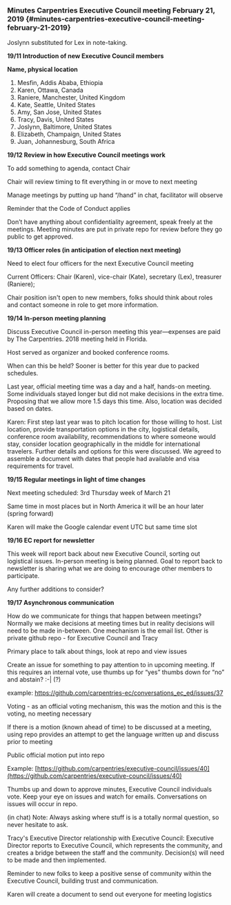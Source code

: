 ### Minutes Carpentries Executive Council meeting February 21, 2019 {#minutes-carpentries-executive-council-meeting-february-21-2019}

Joslynn substituted for Lex in note-taking.

**19/11  Introduction of new Executive Council members**

**Name, physical location** 

1. Mesfin, Addis Ababa, Ethiopia
2. Karen, Ottawa, Canada
3. Raniere, Manchester, United Kingdom
4. Kate, Seattle, United States
5. Amy, San Jose, United States
6. Tracy, Davis, United States
7. Joslynn, Baltimore, United States
8. Elizabeth, Champaign, United States
9. Juan, Johannesburg, South Africa

**19/12  Review in how Executive Council meetings work**

To add something to agenda, contact Chair

Chair will review timing to fit everything in or move to next meeting

Manage meetings by putting up hand “/hand” in chat, facilitator will observe

Reminder that the Code of Conduct applies

Don’t have anything about confidentiality agreement, speak freely at the meetings. Meeting minutes are put in private repo for review before they go public to get approved.

**19/13 Officer roles (in anticipation of election next meeting)**

Need to elect four officers for the next Executive Council meeting

Current Officers: Chair (Karen), vice-chair (Kate), secretary (Lex), treasurer (Raniere); 

Chair position isn't open to new members, folks should think about roles and contact someone in role to get more information.

**19/14  In-person meeting planning**

Discuss Executive Council in-person meeting this year—expenses are paid by The Carpentries. 2018 meeting held in Florida.

Host served as organizer and booked conference rooms.

When can this be held? Sooner is better for this year due to packed schedules.

Last year, official meeting time was a day and a half, hands-on meeting. Some individuals stayed longer but did not make decisions in the extra time. Proposing that we allow more 1.5 days this time. Also, location was decided based on dates.

Karen: First step last year was to pitch location for those willing to host. List location, provide transportation options in the city, logistical details, conference room availability, recommendations to where someone would stay, consider location geographically in the middle for international travelers. Further details and options for this were discussed. We agreed to assemble a document with dates that people had available and visa requirements for travel.

**19/15 Regular meetings in light of time changes**

Next meeting scheduled: 3rd Thursday week of March 21

Same time in most places but in North America it will be an hour later (spring forward)

Karen will make the Google calendar event UTC but same time slot

**19/16 EC report for newsletter**

This week will report back about new Executive Council, sorting out logistical issues. In-person meeting is being planned. Goal to report back to newsletter is sharing what we are doing to encourage other members to participate.

Any further additions to consider?

**19/17 Asynchronous communication**

How do we communicate for things that happen between meetings? Normally we make decisions at meeting times but in reality decisions will need to be made in-between. One mechanism is the email list. Other is private github repo - for Executive Council and Tracy

Primary place to talk about things, look at repo and view issues

Create an issue for something to pay attention to in upcoming meeting. If this requires an internal vote, use thumbs up for “yes” thumbs down for “no” and abstain? :-| (?)

example: https://github.com/carpentries-ec/conversations_ec_ed/issues/37

Voting - as an official voting mechanism, this was the motion and this is the voting, no meeting necessary

If there is a motion (known ahead of time) to be discussed at a meeting, using repo provides an attempt to get the language written up and discuss prior to meeting

Public official motion put into repo

Example: [https://github.com/carpentries/executive-council/issues/40](https://github.com/carpentries/executive-council/issues/40)

Thumbs up and down to approve minutes, Executive Council individuals vote. Keep your eye on issues and watch for emails. Conversations on issues will occur in repo. 

(in chat) Note: Always asking where stuff is is a totally normal question, so never hesitate to ask.

Tracy's Executive Director relationship with Executive Council: Executive Director reports to Executive Council, which represents the community, and creates a bridge between the staff and the community. Decision(s) will need to be made and then implemented. 

Reminder to new folks to keep a positive sense of community within the Executive Council, building trust and communication.

Karen will create a document to send out everyone for meeting logistics
